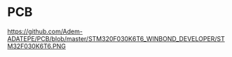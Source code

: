 # PCB
https://github.com/Adem-ADATEPE/PCB/blob/master/STM320F030K6T6_WINBOND_DEVELOPER/STM32F030K6T6.PNG
